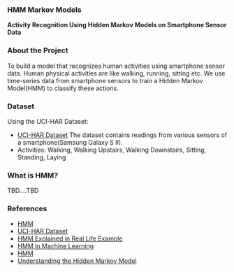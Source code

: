### HMM Markov Models
**Activity Recognition Using Hidden Markov Models on Smartphone Sensor Data**

### About the Project
To build a model that recognizes human activities using smartphone sensor data. Human physical activities are like walking, running, sitting etc. We use time-series data from smartphone sensors to train a Hidden Markov Model(HMM) to classify these actions.

### Dataset
Using the UCI-HAR Dataset:
- [UCI-HAR Dataset](https://archive.ics.uci.edu/dataset/240/human+activity+recognition+using+smartphones)
The dataset contains readings from various sensors of a smartphone(Samsung Galaxy S II).
- Activities: Walking, Walking Upstairs, Walking Downstairs, Sitting, Standing, Laying

### What is HMM?
TBD....TBD

### References
- [HMM](https://en.wikipedia.org/wiki/Hidden_Markov_model)
- [UCI-HAR Dataset](https://archive.ics.uci.edu/dataset/240/human+activity+recognition+using+smartphones)
- [HMM Explained in Real Life Example](https://medium.com/data-science/hidden-markov-models-explained-with-a-real-life-example-and-python-code-2df2a7956d65)
- [HMM in Machine Learning](https://www.geeksforgeeks.org/hidden-markov-model-in-machine-learning/)
- [HMM](https://web.stanford.edu/~jurafsky/slp3/A.pdf)
- [Understanding the Hidden Markov Model](https://builtin.com/articles/hidden-markov-model)
